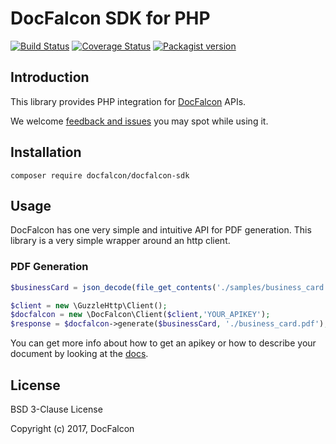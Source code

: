 # DocFalcon SDK for PHP

[![Build Status](https://travis-ci.org/docfalcon/docfalcon-sdk-php.svg?branch=master)](https://travis-ci.org/docfalcon/docfalcon-sdk-php)
[![Coverage Status](https://coveralls.io/repos/github/docfalcon/docfalcon-sdk-php/badge.svg?branch=master)](https://coveralls.io/github/docfalcon/docfalcon-sdk-php?branch=master)
[![Packagist version](https://poser.pugx.org/docfalcon/docfalcon-sdk/version)](https://packagist.org/packages/docfalcon/docfalcon-sdk)

## Introduction

This library provides PHP integration for [DocFalcon](https://www.docfalcon.com/) APIs.

We welcome [feedback and issues](https://github.com/docfalcon/docfalcon-sdk-php/issues) you may spot while using it. 

## Installation

```
composer require docfalcon/docfalcon-sdk
```

## Usage

DocFalcon has one very simple and intuitive API for PDF generation. 
This library is a very simple wrapper around an http client.

### PDF Generation

```php
$businessCard = json_decode(file_get_contents('./samples/business_card.json'));

$client = new \GuzzleHttp\Client();
$docfalcon = new \DocFalcon\Client($client,'YOUR_APIKEY');
$response = $docfalcon->generate($businessCard, './business_card.pdf');
```

You can get more info about how to get an apikey or how to describe your document by looking at the [docs](https://www.docfalcon.com/docs).

## License 
BSD 3-Clause License

Copyright (c) 2017, DocFalcon